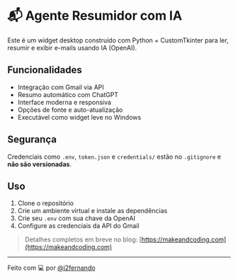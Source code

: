 # 📬 Agente Resumidor com IA

Este é um widget desktop construído com Python + CustomTkinter para ler, resumir e exibir e-mails usando IA (OpenAI).

## Funcionalidades
- Integração com Gmail via API
- Resumo automático com ChatGPT
- Interface moderna e responsiva
- Opções de fonte e auto-atualização
- Executável como widget leve no Windows

## Segurança
Credenciais como `.env`, `token.json` e `credentials/` estão no `.gitignore` e **não são versionadas**.

## Uso
1. Clone o repositório
2. Crie um ambiente virtual e instale as dependências
3. Crie seu `.env` com sua chave da OpenAI
4. Configure as credenciais da API do Gmail

> Detalhes completos em breve no blog: [https://makeandcoding.com](https://makeandcoding.com)

---

Feito com 💻 por [@i2fernando](https://github.com/i2fernando)
